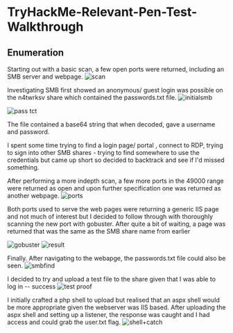 # TryHackMe-Relevant-Pen-Test-Walkthrough

## Enumeration
Starting out with a basic scan, a few open ports were returned, including an SMB server and webpage.
![scan](https://user-images.githubusercontent.com/103790652/218334014-fc8b38da-da51-4f1b-ae53-6c6822595e6c.png)

Investigating SMB first showed an anonymous/ guest login was possible on the n4twrksv share which contained the passwords.txt file.
![initialsmb](https://user-images.githubusercontent.com/103790652/218334215-90af2043-2071-4ebe-ac92-e6614ca9fca1.png)

![pass tct](https://user-images.githubusercontent.com/103790652/218334993-e6170224-4d3e-42fd-ab46-74f612b7b65e.png)


The file contained a base64 string that when decoded, gave a username and password.

I spent some time trying to find a login page/ portal , connect to RDP, trying to sign into other SMB shares - trying to find somewhere to use the credentials but came up short so decided to backtrack and see if I'd missed something. 

After performing a more indepth scan, a few more ports in the 49000 range were returned as open and upon further specification one was returned as another webpage.
![ports](https://user-images.githubusercontent.com/103790652/218334518-bb862c09-5bb8-472e-b4c2-5a883f5db1b3.png)

Both ports used to serve the web pages were returning a generic IIS page and not much of interest but I decided to follow through with thoroughly scanning the new port with gobuster.
After quite a bit of waiting, a page was returned that was the same as the SMB share name from earlier

![gobuster](https://user-images.githubusercontent.com/103790652/218334623-b5df0328-3c2f-4a6e-8f7b-02d646728c23.png)
![result](https://user-images.githubusercontent.com/103790652/218334631-d7ad8b9e-4bd4-4998-8a6d-a64b7895aa8a.png)

Finally. After navigating to the webapge, the passwords.txt file could also be seen.
![smbfind](https://user-images.githubusercontent.com/103790652/218334723-06e53024-705d-443c-953f-5b6de0a67d3b.png)

I decided to try and upload a test file to the share given that I was able to log in -- success
![test proof](https://user-images.githubusercontent.com/103790652/218334757-55bb822c-ece9-4077-9e05-1f216be6b0a0.png)

I initially crafted a php shell to upload but realised that an aspx shell would be more appropriate given the webserver was IIS based.
After uploading the aspx shell and setting up a listener, the response was caught and I had access and could grab the user.txt flag.
![shell+catch](https://user-images.githubusercontent.com/103790652/218334928-582ada99-1415-4afd-8b9c-f8a448a7f5f5.png)



